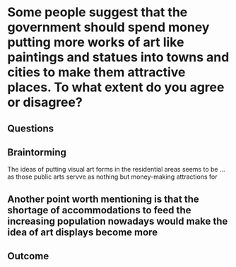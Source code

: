 # Some people suggest that the government should spend money putting more works of art like paintings and statues into towns and cities to make them attractive places. To what extent do you agree or disagree?

## Questions


## Braintorming

The ideas of putting visual art forms in the residential areas seems to be ... as those public arts servve as nothing but money-making attractions for 

Another point worth mentioning is that the shortage of accommodations to feed the increasing population nowadays would make the idea of art displays become more 
- 


## Outcome
